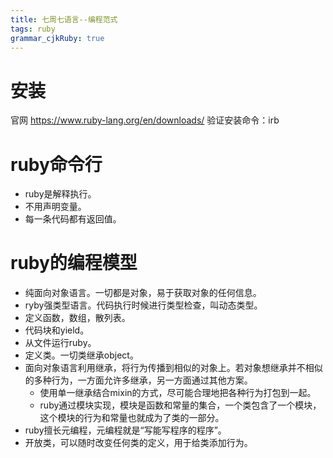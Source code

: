 ```yaml
---
title: 七周七语言--编程范式
tags: ruby
grammar_cjkRuby: true
---
```


# 安装
官网 https://www.ruby-lang.org/en/downloads/
验证安装命令：irb

# ruby命令行
* ruby是解释执行。
* 不用声明变量。
* 每一条代码都有返回值。
# ruby的编程模型
* 纯面向对象语言。一切都是对象，易于获取对象的任何信息。
* ryby强类型语言。代码执行时候进行类型检查，叫动态类型。
* 定义函数，数组，散列表。
* 代码块和yield。
* 从文件运行ruby。
* 定义类。一切类继承object。
* 面向对象语言利用继承，将行为传播到相似的对象上。若对象想继承并不相似的多种行为，一方面允许多继承，另一方面通过其他方案。
	* 使用单一继承结合mixin的方式，尽可能合理地把各种行为打包到一起。
	* ruby通过模块实现，模块是函数和常量的集合，一个类包含了一个模块，这个模块的行为和常量也就成为了类的一部分。
* ruby擅长元编程，元编程就是“写能写程序的程序”。
* 开放类，可以随时改变任何类的定义，用于给类添加行为。
	
